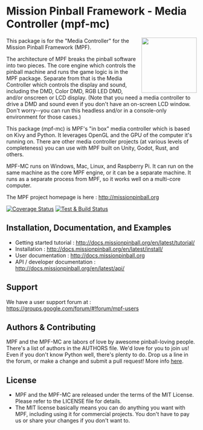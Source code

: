 Mission Pinball Framework - Media Controller (mpf-mc)
=====================================================

<img align="right" height="146" src="https://missionpinball.org/images/mpfmc-logo.png"/>

This package is for the "Media Controller" for the Mission Pinball Framework (MPF).

The architecture of MPF breaks the pinball software into two pieces. The core engine which controls the pinball machine
and runs the game logic is in the MPF package. Separate from that is the Media Controller which controls the display and
sound, including the DMD, Color DMD, RGB LED DMD, and/or onscreen or LCD display. (Note that you need a media controller
to drive a DMD and sound even if you don't have an on-screen LCD window. Don't worry--you can run this headless and/or
in a console-only environment for those cases.)

This package (mpf-mc) is MPF's "in box" media controller which is based on Kivy and Python. It leverages OpenGL and the
GPU of the computer it's running on. There are other media controller projects (at various levels of completeness) you can use with MPF built on Unity, Godot, Rust, and others.

MPF-MC runs on Windows, Mac, Linux, and Raspberry Pi. It can run on the same machine as the core MPF engine, or it can be a
separate machine. It runs as a separate process from MPF, so it works well on a multi-core computer.

The MPF project homepage is here : http://missionpinball.org

[![Coverage Status](https://coveralls.io/repos/missionpinball/mpf-mc/badge.svg?branch=dev&service=github)](https://coveralls.io/github/missionpinball/mpf-mc?branch=dev)
[![Test & Build Status](https://github.com/missionpinball/mpf-mc/actions/workflows/build_wheels.yml/badge.svg)](https://github.com/missionpinball/mpf-mc/actions/workflows/build_wheels.yml)

Installation, Documentation, and Examples
-----------------------------------------
* Getting started tutorial : http://docs.missionpinball.org/en/latest/tutorial/
* Installation : http://docs.missionpinball.org/en/latest/install/
* User documentation : http://docs.missionpinball.org
* API / developer documentation : http://docs.missionpinball.org/en/latest/api/

Support
-------
We have a user support forum at : https://groups.google.com/forum/#!forum/mpf-users

Authors & Contributing
----------------------
MPF and the MPF-MC are labors of love by awesome pinball-loving people. There's a list of authors in the AUTHORS file.
We'd love for you to join us! Even if you don't know Python well, there's plenty to do. Drop us a line in the forum, or
make a change and submit a pull request! More info [here](http://docs.missionpinball.org/en/latest/about/contributing_to_mpf.html).

License
-------
* MPF and the MPF-MC are released under the terms of the MIT License. Please refer to the LICENSE file for details.
* The MIT license basically means you can do anything you want with MPF, including using it for commercial projects.
  You don't have to pay us or share your changes if you don't want to.

